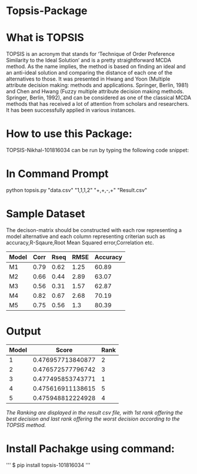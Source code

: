 # Topsis-Package
# What is TOPSIS
TOPSIS is an acronym that stands for ‘Technique of Order Preference Similarity to the Ideal Solution’ and is a pretty straightforward MCDA method. As the name implies, the method is based on finding an ideal and an anti-ideal solution and comparing the distance of each one of the alternatives to those. It was presented in Hwang and Yoon (Multiple attribute decision making: methods and applications. Springer, Berlin, 1981) and Chen and Hwang (Fuzzy multiple attribute decision making methods. Springer, Berlin, 1992), and can be considered as one of the classical MCDA methods that has received a lot of attention from scholars and researchers. It has been successfully applied in various instances.

# How to use this Package:
TOPSIS-Nikhal-101816034 can be run by typing the following code snippet:

# In Command Prompt
python topsis.py "data.csv" "1,1,1,2" "+,+,-,+" "Result.csv"

# Sample Dataset
The decison-matrix should be constructed with each row representing a model alternative and each column representing criterian such as accuracy,R-Sqaure,Root Mean Squared error,Correlation etc.

| Model | Corr | Rseq | RMSE | Accuracy |
|-------|------|------|------|----------|
| M1    | 0.79 | 0.62 | 1.25 | 60.89    |
| M2    | 0.66 | 0.44 | 2.89 | 63.07    |
| M3    | 0.56 | 0.31 | 1.57 | 62.87    |
| M4    | 0.82 | 0.67 | 2.68 | 70.19    |
| M5    | 0.75 | 0.56 | 1.3  | 80.39    |

# Output
| Model | Score             | Rank |
|-------|-------------------|------|
| 1     | 0.476957713840877 | 2    |
| 2     | 0.476572577796742 | 3    |
| 3     | 0.477495853743771 | 1    |
| 4     | 0.475616911138615 | 5    |
| 5     | 0.475948812224928 | 4    |

_The Ranking are displayed in the result csv file, with 1st rank offering the best decision and last rank offering the worst decision according to the TOPSIS method._

# Install Pachakge using command:
'''
$ pip install topsis-101816034
'''
